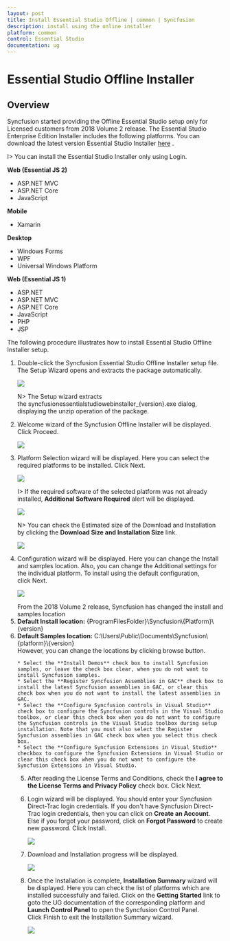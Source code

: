 ```yaml
---
layout: post
title: Install Essential Studio Offline | common | Syncfusion
description: install using the online installer
platform: common
control: Essential Studio
documentation: ug
---
```


# Essential Studio Offline Installer


## Overview

Syncfusion started providing the Offline Essential Studio setup only for Licensed customers from 2018 Volume 2 release. The Essential Studio Enterprise Edition Installer includes the following platforms. You can download the latest version Essential Studio Installer [here](https://www.syncfusion.com/downloads/latest-version) . 

I> You can install the Essential Studio Installer only using Login.

**Web (Essential JS 2)**

* ASP.NET MVC
* ASP.NET Core
* JavaScript

**Mobile**

* Xamarin

**Desktop**

* Windows Forms
* WPF
* Universal Windows Platform

**Web (Essential JS 1)**

* ASP.NET
* ASP.NET MVC
* ASP.NET Core
* JavaScript
* PHP
* JSP
 
 
The following procedure illustrates how to install Essential Studio Offline Installer setup. 

1.  Double-click the Syncfusion Essential Studio Offline Installer setup file. The Setup Wizard opens and extracts the package automatically.

    ![](Offline-ES/Step-by-Step-Installation_img1.png)

    
    N> The Setup wizard extracts the syncfusionessentialstudiowebinstaller_{version}.exe dialog, displaying the unzip operation of the package.
    
2. Welcome wizard of the Syncfusion Offline Installer will be displayed. Click Proceed.

   ![](Offline-ES/Step-by-Step-Installation_img2.png)

  
3.  Platform Selection wizard will be displayed. Here you can select the required platforms to be installed. Click Next.

    ![](Offline-ES/Step-by-Step-Installation_img3.png)
	
	I> If the required software of the selected platform was not already installed, **Additional Software Required** alert will be displayed.
	
	![](Offline-ES/Step-by-Step-Installation_img4.png)
	
	N> You can check the Estimated size of the Download and Installation by clicking the **Download Size and Installation Size** link.
	
	![](Offline-ES/Step-by-Step-Installation_img5.png)

4.  Configuration wizard will be displayed. Here you can change the Install and samples location. Also, you can change the Additional settings for the individual platform. To install using the default configuration, click Next.

    ![](Offline-ES/Step-by-Step-Installation_img6.png)
	
    <style>
#license {
    font-size: .88em!important;
margin-top: 1.5em;     margin-bottom: 1.5em;
    background-color: #def8ff;
    padding: 10px 17px 14px;
}
</style>

<div id="license">
From the 2018 Volume 2 release, Syncfusion has changed the install and samples location 
	  <li> <b>Default Install location:</b> {ProgramFilesFolder}\Syncfusion\{Platform}\{version} </li>
	 <li>  <b>Default Samples location:</b> C:\Users\Public\Documents\Syncfusion\{platform}\{version} </li>
	   However, you can change the locations by clicking browse button.
</div>
	
	
    * Select the **Install Demos** check box to install Syncfusion samples, or leave the check box clear, when you do not want to install Syncfusion samples.
    * Select the **Register Syncfusion Assemblies in GAC** check box to install the latest Syncfusion assemblies in GAC, or clear this check box when you do not want to install the latest assemblies in GAC.
    * Select the **Configure Syncfusion controls in Visual Studio** check box to configure the Syncfusion controls in the Visual Studio toolbox, or clear this check box when you do not want to configure the Syncfusion controls in the Visual Studio toolbox during setup installation. Note that you must also select the Register Syncfusion assemblies in GAC check box when you select this check box.
	* Select the **Configure Syncfusion Extensions in Visual Studio** checkbox to configure the Syncfusion Extensions in Visual Studio or clear this check box when you do not want to configure the Syncfusion Extensions in Visual Studio.


5.  After reading the License Terms and Conditions, check the **I agree to the License Terms and Privacy Policy** check box. Click Next.

6. Login wizard will be displayed. You should enter your Syncfusion Direct-Trac login credentials. If you don't have Syncfusion Direct-Trac login credentials, then you can click on **Create an Account**. Else if you forgot your password, click on **Forgot Password** to create new password. Click Install.

    ![](Offline-ES/Step-by-Step-Installation_img7.png)

7. Download and Installation progress will be displayed.

    ![](Offline-ES/Step-by-Step-Installation_img8.png)

8. Once the Installation is complete, **Installation Summary** wizard will be displayed. Here you can check the list of platforms which are installed successfully and failed. Click on the **Getting Started** link to goto the UG documentation of the corresponding platform and **Launch Control Panel** to open the Syncfusion Control Panel. Click Finish to exit the Installation Summary wizard. 

    ![](Offline-ES/Step-by-Step-Installation_img9.png)

